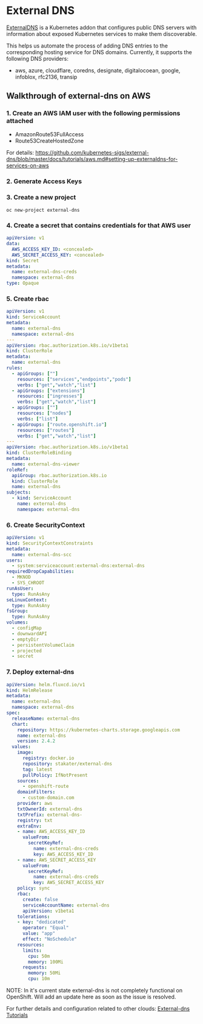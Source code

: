# External DNS

[ExternalDNS](https://github.com/kubernetes-sigs/external-dns) is a Kubernetes addon that configures public DNS servers 
with information about exposed Kubernetes services to make them discoverable.

This helps us automate the process of adding DNS entries to the corresponding hosting service for DNS domains. Currently,
it supports the following DNS providers:
- aws, azure, cloudflare, coredns, designate, digitalocoean, google, infoblox, rfc2136, transip

## Walkthrough of external-dns on AWS

### 1. Create an AWS IAM user with the following permissions attached

- AmazonRoute53FullAccess
- Route53CreateHostedZone

For details: https://github.com/kubernetes-sigs/external-dns/blob/master/docs/tutorials/aws.md#setting-up-externaldns-for-services-on-aws

### 2. Generate Access Keys

### 3. Create a new project 

`oc new-project external-dns`

### 4. Create a secret that contains credentials for that AWS user

```yaml
apiVersion: v1
data:
  AWS_ACCESS_KEY_ID: <concealed>
  AWS_SECRET_ACCESS_KEY: <concealed>
kind: Secret
metadata:
  name: external-dns-creds
  namespace: external-dns
type: Opaque
```

### 5. Create rbac

```yaml
apiVersion: v1
kind: ServiceAccount
metadata:
  name: external-dns
  namespace: external-dns
---
apiVersion: rbac.authorization.k8s.io/v1beta1
kind: ClusterRole
metadata:
  name: external-dns
rules:
  - apiGroups: [""]
    resources: ["services","endpoints","pods"]
    verbs: ["get","watch","list"]
  - apiGroups: ["extensions"]
    resources: ["ingresses"]
    verbs: ["get","watch","list"]
  - apiGroups: [""]
    resources: ["nodes"]
    verbs: ["list"]
  - apiGroups: ["route.openshift.io"]
    resources: ["routes"]
    verbs: ["get","watch","list"]
---
apiVersion: rbac.authorization.k8s.io/v1beta1
kind: ClusterRoleBinding
metadata:
  name: external-dns-viewer
roleRef:
  apiGroup: rbac.authorization.k8s.io
  kind: ClusterRole
  name: external-dns
subjects:
  - kind: ServiceAccount
    name: external-dns
    namespace: external-dns
```

### 6. Create SecurityContext

```yaml
apiVersion: v1
kind: SecurityContextConstraints
metadata:
  name: external-dns-scc
users:
  - system:serviceaccount:external-dns:external-dns
requiredDropCapabilities:
  - MKNOD
  - SYS_CHROOT
runAsUser:
  type: RunAsAny
seLinuxContext:
  type: RunAsAny
fsGroup:
  type: RunAsAny
volumes:
  - configMap
  - downwardAPI
  - emptyDir
  - persistentVolumeClaim
  - projected
  - secret
```

### 7. Deploy external-dns

```yaml
apiVersion: helm.fluxcd.io/v1
kind: HelmRelease
metadata:
  name: external-dns
  namespace: external-dns
spec:
  releaseName: external-dns
  chart:
    repository: https://kubernetes-charts.storage.googleapis.com 
    name: external-dns
    version: 2.4.2
  values:
    image:
      registry: docker.io
      repository: stakater/external-dns
      tag: latest
      pullPolicy: IfNotPresent
    sources:
      - openshift-route
    domainFilters:
      - custom-domain.com
    provider: aws
    txtOwnerId: external-dns
    txtPrefix: external-dns-
    registry: txt
    extraEnv:
    - name: AWS_ACCESS_KEY_ID
      valueFrom:
        secretKeyRef:
          name: external-dns-creds
          key: AWS_ACCESS_KEY_ID
    - name: AWS_SECRET_ACCESS_KEY
      valueFrom:
        secretKeyRef:
          name: external-dns-creds
          key: AWS_SECRET_ACCESS_KEY
    policy: sync
    rbac:
      create: false
      serviceAccountName: external-dns
      apiVersion: v1beta1
    tolerations:
    - key: "dedicated"
      operator: "Equal"
      value: "app"
      effect: "NoSchedule"
    resources:
      limits:
        cpu: 50m
        memory: 100Mi
      requests:
        memory: 50Mi
        cpu: 10m
```


NOTE: In it's current state external-dns is not completely functional on OpenShift. Will add an update here as soon as the issue is resolved.

For further details and configuration related to other clouds: [External-dns Tutorials](https://github.com/kubernetes-sigs/external-dns/tree/master/docs/tutorials)